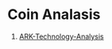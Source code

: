 # Coin Analasis

1. [ARK-Technology-Analysis](https://github.com/Tomak-UOS/Coin-Analysis/blob/ARK/Ark-Technology-Analysis/README.md) 
